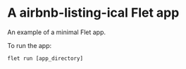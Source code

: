 # A airbnb-listing-ical Flet app

An example of a minimal Flet app.

To run the app:

```
flet run [app_directory]
```